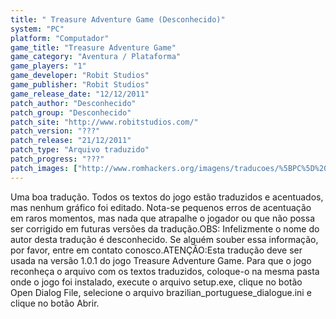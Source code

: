 ```yaml
---
title: " Treasure Adventure Game (Desconhecido)"
system: "PC"
platform: "Computador"
game_title: "Treasure Adventure Game"
game_category: "Aventura / Plataforma"
game_players: "1"
game_developer: "Robit Studios"
game_publisher: "Robit Studios"
game_release_date: "12/12/2011"
patch_author: "Desconhecido"
patch_group: "Desconhecido"
patch_site: "http://www.robitstudios.com/"
patch_version: "???"
patch_release: "21/12/2011"
patch_type: "Arquivo traduzido"
patch_progress: "???"
patch_images: ["http://www.romhackers.org/imagens/traducoes/%5BPC%5D%20Treasure%20Adventure%20Game%20-%20Desconhecido%20-%201.png","http://www.romhackers.org/imagens/traducoes/%5BPC%5D%20Treasure%20Adventure%20Game%20-%20Desconhecido%20-%202.png","http://www.romhackers.org/imagens/traducoes/%5BPC%5D%20Treasure%20Adventure%20Game%20-%20Desconhecido%20-%203.png"]
---
```

Uma boa tradução. Todos os textos do jogo estão traduzidos e acentuados, mas nenhum gráfico foi editado. Nota-se pequenos erros de acentuação em raros momentos, mas nada que atrapalhe o jogador ou que não possa ser corrigido em futuras versões da tradução.OBS: Infelizmente o nome do autor desta tradução é desconhecido. Se alguém souber essa informação, por favor, entre em contato conosco.ATENÇÃO:Esta tradução deve ser usada na versão 1.0.1 do jogo Treasure Adventure Game. Para que o jogo reconheça o arquivo com os textos traduzidos, coloque-o na mesma pasta onde o jogo foi instalado, execute o arquivo setup.exe, clique no botão Open Dialog File, selecione o arquivo brazilian_portuguese_dialogue.ini e clique no botão Abrir.